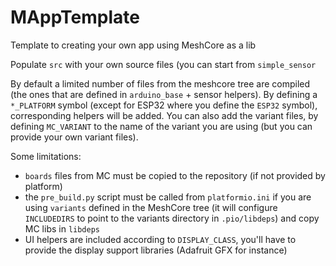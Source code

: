 # MAppTemplate

Template to creating your own app using MeshCore as a lib

Populate `src` with your own source files (you can start from `simple_sensor`

By default a limited number of files from the meshcore tree are compiled (the ones that are defined in `arduino_base` + sensor helpers). By defining a `*_PLATFORM` symbol (except for ESP32 where you define the `ESP32` symbol), corresponding helpers will be added. You can also add the variant files, by defining `MC_VARIANT` to the name of the variant you are using (but you can provide your own variant files).

Some limitations:
* `boards` files from MC must be copied to the repository (if not provided by platform)
* the `pre_build.py` script must be called from `platformio.ini` if you are using `variants` defined in the MeshCore tree (it will configure `INCLUDEDIRS` to point to the variants directory in `.pio/libdeps`) and copy MC libs in `libdeps`
* UI helpers are included according to `DISPLAY_CLASS`, you'll have to provide the display support libraries (Adafruit GFX for instance)
